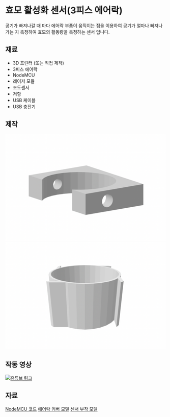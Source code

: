 # 효모 활성화 센서(3피스 에어락)

공기가 빠져나갈 때 마다 에어락 부품이 움직이는 점을 이용하여 공기가 얼마나 빠져나가는 지 측정하여 효모의 활동량을 측정하는 센서 입니다.

## 재료
* 3D 프린터 (또는 직접 제작)
* 3피스 에어락
* NodeMCU
* 레이저 모듈
* 조도센서
* 저항
* USB 케이블
* USB 충전기

## 제작

<img src='/resources/sensor.png' width="600">

<img src='/resources/airlock-cover.png' width="600">

## 작동 영상

[![유튜브 링크](https://i.ytimg.com/vi/vBTywVrc--o/maxresdefault.jpg)](https://youtu.be/vBTywVrc--o)
## 자료

[NodeMCU 코드](/diy/codes/ferment_measure.ino)
[에어락 커버 모델](/resources/models/airlock.stl)
[센서 부착 모델](/resources/models/sen.stl)